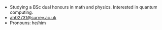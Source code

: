 - Studying a BSc dual honours in math and physics. Interested in quantum computing.
- ah02731@surrey.ac.uk
- Pronouns: he/him
